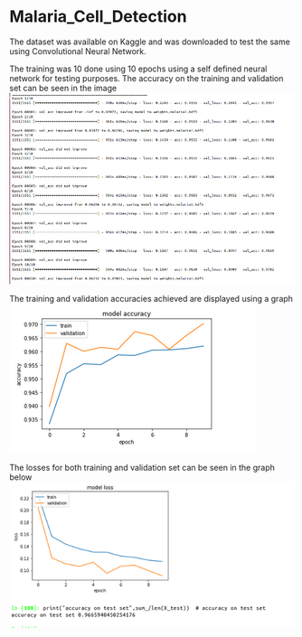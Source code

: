 # Malaria_Cell_Detection
The dataset was available on Kaggle and was downloaded to test the same using Convolutional Neural Network.

The training was 10 done using 10 epochs using a self defined neural network for testing purposes. The accuracy on the training and validation set can be seen in the image
![alt text](https://github.com/SudhakarGoyal/Malaria_Cell_Detection/blob/master/images/malaria_training.png)

The training and validation accuracies achieved are displayed using a graph
![alt text](https://github.com/SudhakarGoyal/Malaria_Cell_Detection/blob/master/images/acc_plot_malaria.png)

The losses for both training and validation set can be seen in the graph below
![alt text](https://github.com/SudhakarGoyal/Malaria_Cell_Detection/blob/master/images/loss_plot_malaria.png)
